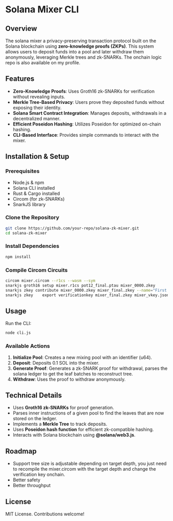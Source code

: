 # Solana Mixer CLI

## Overview
The solana mixer a privacy-preserving transaction protocol built on the Solana blockchain using **zero-knowledge proofs (ZKPs)**. This system allows users to deposit funds into a pool and later withdraw them anonymously, leveraging Merkle trees and zk-SNARKs. The onchain logic repo is also available on my profile.

## Features
- **Zero-Knowledge Proofs**: Uses Groth16 zk-SNARKs for verification without revealing inputs.
- **Merkle Tree-Based Privacy**: Users prove they deposited funds without exposing their identity.
- **Solana Smart Contract Integration**: Manages deposits, withdrawals in a decentralized manner.
- **Efficient Poseidon Hashing**: Utilizes Poseidon for optimized on-chain hashing.
- **CLI-Based Interface**: Provides simple commands to interact with the mixer.

## Installation & Setup
### Prerequisites
- Node.js & npm
- Solana CLI installed
- Rust & Cargo installed
- Circom (for zk-SNARKs)
- SnarkJS library

### Clone the Repository
```sh
git clone https://github.com/your-repo/solana-zk-mixer.git
cd solana-zk-mixer
```

### Install Dependencies
```sh
npm install
```

### Compile Circom Circuits
```sh
circom mixer.circom --r1cs --wasm --sym
snarkjs groth16 setup mixer.r1cs pot12_final.ptau mixer_0000.zkey
snarkjs zkey contribute mixer_0000.zkey mixer_final.zkey --name="First contribution" -v
snarkjs zkey    export verificationkey mixer_final.zkey mixer_vkey.json
```

## Usage
Run the CLI:
```sh
node cli.js
```

### Available Actions
1. **Initialize Pool**: Creates a new mixing pool with an identifier (u64).
2. **Deposit**: Deposits 0.1 SOL into the mixer.
3. **Generate Proof**: Generates a zk-SNARK proof for withdrawal, parses the solana ledger to get the leaf batches to reconstruct tree.
4. **Withdraw**: Uses the proof to withdraw anonymously.


## Technical Details
- Uses **Groth16 zk-SNARKs** for proof generation.
- Parses inner instructions of a given pool to find the leaves that are now stored on the ledger.
- Implements a **Merkle Tree** to track deposits.
- Uses **Poseidon hash function** for efficient zk-compatible hashing.
- Interacts with Solana blockchain using **@solana/web3.js**.

## Roadmap
 - Support tree size is adjustable depending on target depth, you just need to recompile the mixer.circom with the target depth and change the verification key onchain.
 - Better safety 
 - Better throughput

## License
MIT License. Contributions welcome!



